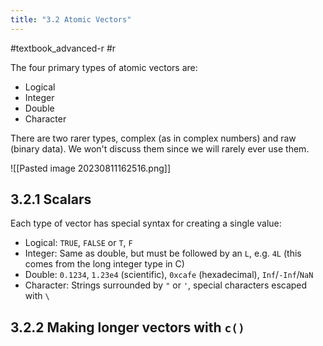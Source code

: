 ```yaml
---
title: "3.2 Atomic Vectors"
---
```

#textbook_advanced-r #r 

The four primary types of atomic vectors are:
- Logical
- Integer
- Double
- Character

There are two rarer types, complex (as in complex numbers) and raw (binary data). We won't discuss them since we will rarely ever use them.

![[Pasted image 20230811162516.png]]

## 3.2.1 Scalars

Each type of vector has special syntax for creating a single value:

- Logical: `TRUE`, `FALSE` or `T`, `F`
- Integer: Same as double, but must be followed by an `L`, e.g. `4L` (this comes from the long integer type in C)
- Double: `0.1234`, `1.23e4` (scientific), `0xcafe` (hexadecimal), `Inf`/`-Inf`/`NaN`
- Character: Strings surrounded by `"` or `'`, special characters escaped with `\`

## 3.2.2 Making longer vectors with `c()`
